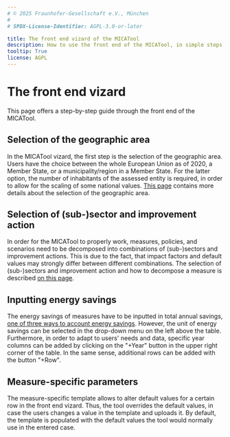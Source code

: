 ```yaml
---
# © 2025 Fraunhofer-Gesellschaft e.V., München
#
# SPDX-License-Identifier: AGPL-3.0-or-later

title: The front end vizard of the MICATool
description: How to use the front end of the MICATool, in simple steps
tooltip: True
license: AGPL
---
```


<!--
© 2024, 2025 Fraunhofer-Gesellschaft e.V., München

SPDX-License-Identifier: AGPL-3.0-or-later
-->

The front end vizard
===

This page offers a step-by-step guide through the front end of the MICATool. 

Selection of the geographic area
-

In the MICATool vizard, the first step is the selection of the geographic area. Users have the choice between
the whole European Union as of 2020, a Member State, or a municipality/region in a Member State. For the latter
option, the number of inhabitants of the assessed entity is required, in order to allow for the scaling of some
national values. [This page](./geography.md) contains more details about the selection of the geographic area.

Selection of (sub-)sector and improvement action
-

In order for the MICATool to properly work, measures, policies, and scenarios need to be decomposed into combinations 
of (sub-)sectors and improvement actions. This is due to the fact, that impact factors and default values may strongly
differ between different combinations. The selection of (sub-)sectors and improvement action and how to decompose a 
measure is described [on this page](./specifying_subsector_action.md).


Inputting energy savings
-

The energy savings of measures have to be inputted in total annual savings, [one of three ways to account energy savings](./energy_savings_input.md).
However, the unit of energy savings can be selected in the drop-down menu on the left above the table.
Furthermore, in order to adapt to users' needs and data, specific year columns can be added by clicking on the "+Year"
button in the upper right corner of the table. In the same sense, additional rows can be added with the button "+Row".

Measure-specific parameters
-

The measure-specific template allows to alter default values for a certain row in the front end vizard. Thus, the tool
overrides the default values, in case the users changes a value in the template and uploads it. By default, the template
is populated with the default values the tool would normally use in the entered case. 